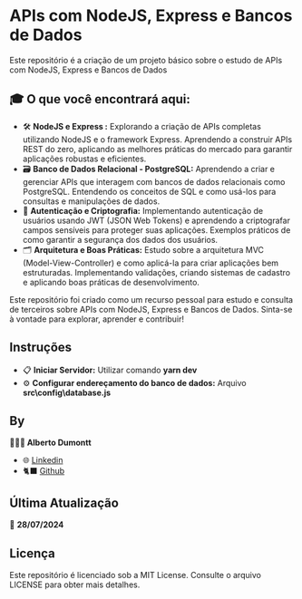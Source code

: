 # APIs com NodeJS, Express e Bancos de Dados

Este repositório é a criação de um projeto básico sobre o estudo de APIs com NodeJS, Express e Bancos de Dados

## 🎓 **O que você encontrará aqui:**

- 🛠️ **NodeJS e Express :** Explorando a criação de APIs completas utilizando NodeJS e o framework Express. Aprendendo a construir APIs REST do zero, aplicando as melhores práticas do mercado para garantir aplicações robustas e eficientes.
- 🗃️ **Banco de Dados Relacional - PostgreSQL:** Aprendendo a criar e gerenciar APIs que interagem com bancos de dados relacionais como PostgreSQL. Entendendo os conceitos de SQL e como usá-los para consultas e manipulações de dados.
- 🔐 **Autenticação e Criptografia:** Implementando autenticação de usuários usando JWT (JSON Web Tokens) e aprendendo a criptografar campos sensíveis para proteger suas aplicações. Exemplos práticos de como garantir a segurança dos dados dos usuários.
- 🗂️ **Arquitetura e Boas Práticas:** Estudo sobre a arquitetura MVC (Model-View-Controller) e como aplicá-la para criar aplicações bem estruturadas. Implementando validações, criando sistemas de cadastro e aplicando boas práticas de desenvolvimento.

Este repositório foi criado como um recurso pessoal para estudo e consulta de terceiros sobre APIs com NodeJS, Express e Bancos de Dados. Sinta-se à vontade para explorar, aprender e contribuir!

## Instruções
- 📋 **Iniciar Servidor:** Utilizar comando **yarn dev**
- ⚙️ **Configurar endereçamento do banco de dados:** Arquivo **src\config\database.js**

## By

**👨🏾‍💻 Alberto Dumontt**  
- 🌐 [Linkedin](https://www.linkedin.com/in/alberto-sdumontt/)  
- 🐈‍⬛ [Github](https://github.com/AlbertoDumonttDev)  

## Última Atualização

📆 **28/07/2024**

## Licença

Este repositório é licenciado sob a MIT License. Consulte o arquivo LICENSE para obter mais detalhes.
